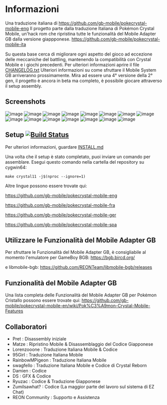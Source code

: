 # Informazioni
Una traduzione italiana di https://github.com/gb-mobile/pokecrystal-mobile-eng
Il progetto parte dalla traduzione Italiana di Pokémon Crystal Mobile, un'hack rom che ripristina tutte le funzionalità del Mobile Adapter GB dalla versione giappponese.
https://github.com/gb-mobile/pokecrystal-mobile-ita

Su questa base cerca di migliorare ogni aspetto del gioco ad eccezione delle meccaniche del battling, mantenendo la compatibilità con Crystal Mobile e i giochi precedenti.
Per ulteriori informazioni aprire il file [CHANGELOG.txt](Changelog.txt)
Ulteriori informazioni su come sfruttare il Mobile System GB arriveranno prossimamente.
Mira ad essere una 4° versione della 2° gen, il progetto è ancora in beta ma completo, è possibile giocare attraverso il setup assembly.

## Screenshots
![image](https://github.com/user-attachments/assets/e1442d4b-c7e9-48ae-a670-a9b8fcd73ca0)
![image](https://github.com/user-attachments/assets/2d350a72-7a8d-4e8f-80e9-0d2fbefabde2)
![image](https://github.com/user-attachments/assets/28767055-5745-4074-943a-34941d5872d5)
![image](https://github.com/user-attachments/assets/53c11d55-a1f7-4c0e-9131-a4a52da69fd8)
![image](https://github.com/user-attachments/assets/e1cd7ebc-5a99-4729-a0cd-ecba3842cee4)
![image](https://github.com/user-attachments/assets/f63e4fcf-8556-4fc5-9a49-21a23e4dacfe)
![image](https://github.com/user-attachments/assets/04faa686-0f0e-4b0b-bb70-33e5c5d9c33c)
![image](https://github.com/user-attachments/assets/b8ffbd9c-e76b-49d8-b603-36823ea49e8d)
![image](https://github.com/user-attachments/assets/9acb6268-302d-4f64-8834-69c8d54aaa37)
![image](https://github.com/user-attachments/assets/7d101c5e-c798-46c8-bc37-fac0e03bc146)
![image](https://github.com/user-attachments/assets/32fce5c7-4ecf-4c38-96ed-c2930cde3988)
![image](https://github.com/user-attachments/assets/a25ca4f8-c2e0-4a73-91c6-f6abbe2a9f51)
![image](https://github.com/user-attachments/assets/dddcf398-d118-4925-9517-192c59082538)
![image](https://github.com/user-attachments/assets/345a699f-96a3-478c-864b-e7caf023659d)
![image](https://github.com/user-attachments/assets/ec408381-9c7a-48f2-985c-b6aeda997296)


## Setup [![Build Status][ci-badge]][ci]

Per ulteriori informazioni, guardare [INSTALL.md](INSTALL.md)

Una volta che il setup è stato completato, puoi inviare un comando per assemblare.
Esegui questo comando nella cartella del repository su cygwin64:

`make crystal11 -j$(nproc --ignore=1)`


Altre lingue possono essere trovate qui:

https://github.com/gb-mobile/pokecrystal-mobile-eng

https://github.com/gb-mobile/pokecrystal-mobile-fra

https://github.com/gb-mobile/pokecrystal-mobile-ger

https://github.com/gb-mobile/pokecrystal-mobile-spa

## Utilizzare le Funzionalità del Mobile Adapter GB

Per sfruttare le Funzionalità del Mobile Adapter GB, è consigliabile al momento l'emulatore per GameBoy BGB:
https://bgb.bircd.org/

e libmobile-bgb:
https://github.com/REONTeam/libmobile-bgb/releases

## Funzionalità del Mobile Adapter GB

Una lista completa delle Funzionalità del Mobile Adapter GB per Pokémon Cristallo possono essere trovate qui:
https://github.com/gb-mobile/pokecrystal-mobile-en/wiki/Pok%C3%A9mon-Crystal-Mobile-Features

## Collaboratori

- Pret           : Disassembly iniziale
- Matze          : Ripristino Mobile & Disassemblaggio del Codice Giapponese
- Lorenzooone    : Traduzione Italiana Mobile & Codice
- 95Girl         : Traduzione Italiana Mobile
- RainbowMPigeon : Traduzione Italiana Mobile
- swagfello      : Traduzione Italiana Mobile e Codice di Crystal Reborn
- Damien         : Codice
- DS             : GFX & Codice
- Ryuzac         : Codice & Traduzione Giapponese
- Zumilsawhat?   : Codice (La maggior parte del lavoro sul sistema di EZ Chat)
- REON Community : Supporto e Assistenza

[ci]: https://github.com/pret/pokecrystal/actions
[ci-badge]: https://github.com/pret/pokecrystal/actions/workflows/main.yml/badge.svg
